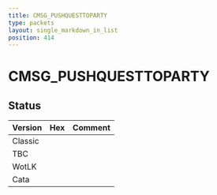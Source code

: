```yaml
---
title: CMSG_PUSHQUESTTOPARTY
type: packets
layout: single_markdown_in_list
position: 414
---
```


# CMSG_PUSHQUESTTOPARTY

## Status

Version | Hex | Comment
---------- | ---------- | ---------- 
Classic |  |  
TBC |  |  
WotLK |  |  
Cata |  |  
